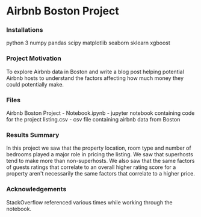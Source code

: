 # Airbnb Boston Project

### Installations
python 3
numpy
pandas
scipy
matplotlib
seaborn
sklearn
xgboost

### Project Motivation
To explore Airbnb data in Boston and write a blog post helping potential Airbnb hosts to understand the factors affecting how much money they could potentially make.

### Files
Airbnb Boston Project - Notebook.ipynb - jupyter notebook containing code for the project
listing.csv - csv file containing airbnb data from Boston

### Results Summary 
In this project we saw that the property location, room type and number of bedrooms played a major role in pricing the listing. We saw that superhosts tend to make more than non-superhosts. We also saw that the same factors of guests ratings that correlate to an overall higher rating score for a property aren't necessarily the same factors that correlate to a higher price.

### Acknowledgements
StackOverflow referenced various times while working through the notebook.


